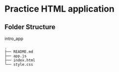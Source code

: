 # Practice HTML application
## Folder Structure

intro_app
```
.
├── README.md
├── app.js
├── index.html
└── style.css
```
